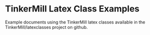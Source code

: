 TinkerMill Latex Class Examples
=============

Example documents using the TinkerMill latex classes available in the
TinkerMill/latexclasses project on github.
